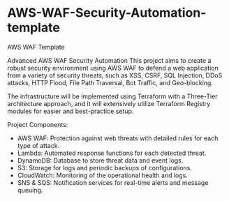 # AWS-WAF-Security-Automation-template
AWS WAF Template 

Advanced AWS WAF Security Automation
This project aims to create a robust security environment using AWS WAF to defend a web application from a variety of security threats, such as XSS, CSRF, SQL Injection, DDoS attacks, HTTP Flood, File Path Traversal, Bot Traffic, and Geo-blocking. 

The infrastructure will be implemented using Terraform with a Three-Tier architecture approach, and it will extensively utilize Terraform Registry modules for easier and best-practice setup.

Project Components:
- AWS WAF: Protection against web threats with detailed rules for each type of attack.
- Lambda: Automated response functions for each detected threat.
- DynamoDB: Database to store threat data and event logs.
- S3: Storage for logs and periodic backups of configurations.
- CloudWatch: Monitoring of the operational health and logs.
- SNS & SQS: Notification services for real-time alerts and message queuing.